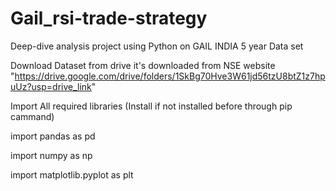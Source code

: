 # Gail_rsi-trade-strategy
Deep-dive analysis project using Python on GAIL INDIA 5 year Data set

Download Dataset from drive it's downloaded from NSE website "https://drive.google.com/drive/folders/1SkBg70Hve3W61jd56tzU8btZ1z7hpuUz?usp=drive_link"

Import All required libraries (Install if not installed before through pip cammand)

import pandas as pd

import numpy as np

import matplotlib.pyplot as plt
